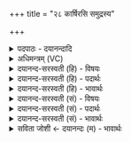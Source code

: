 +++
title = "२८ कार्षिरसि समुद्रस्य"

+++
<details><summary>पदपाठः - दयानन्दादि</summary>

कार्षिः॑। अ॒सि॒। स॒मु॒द्रस्य॑। त्वा। अक्षि॑त्यै। उत्। न॒या॒मि॒। सम्। आपः॑। अ॒द्भिरित्य॒त्ऽभिः। अ॒ग्म॒त॒। सम्। ओष॑धीभिः। ओष॑धीः। २८।
</details>

<details><summary>अधिमन्त्रम् (VC)</summary>

- प्रजा देवताः
- मेधातिथिर्ऋषिः
- निचृद् आर्षी अनुष्टुप्
- गान्धारः
</details>

<details><summary>दयानन्द-सरस्वती (हि) - विषयः</summary>

अब अध्यापक जन प्रत्येक जन को क्या-क्या उपदेश करे, यह अगले मन्त्र में कहा है ॥
</details>

<details><summary>दयानन्द-सरस्वती (हि) - पदार्थः</summary>

पदार्थान्वयभाषाः -  हे वैश्यजन ! तू (कार्षिः) हल जोतने योग्य (असि) है (त्वा) तुझे (समुद्रस्य) अन्तरिक्ष के (अक्षित्यै) परिपूर्ण होने के लिये (सम् उत् नयामि) अच्छे प्रकार उत्कर्ष देता हूँ, तुम सब लोग (अद्भिः) यज्ञशोधित जलों से (आपः) जल और (ओषधीभिः) ओषधियों से (ओषधीः) ओषधियों को (सम् अग्मत) प्राप्त होओ ॥२८॥
</details>

<details><summary>दयानन्द-सरस्वती (हि) - भावार्थः</summary>

भावार्थभाषाः -  क्षेत्र आदि स्थानों में अनेक ओषधियाँ उत्पन्न होती हैं, ओषधियों से अग्निहोत्र आदि यज्ञ, यज्ञों से शुद्ध हुए जो जल के परमाणु ऊँचे होते हैं, उन से आकाश भरा रहता है। इस कारण विद्वान् लोग निर्बुद्धि जनों को खेती बारी ही के कामों में रखते हैं, क्योंकि वे विद्या का अभ्यास करने को समर्थ ही नहीं होते हैं ॥२७॥
</details>

<details><summary>दयानन्द-सरस्वती (सं) - विषयः</summary>

अथाध्यापको जनः प्रतिजनं किं किमुपदिशेदित्युच्यते ॥
</details>

<details><summary>दयानन्द-सरस्वती (सं) - पदार्थः</summary>

पदार्थान्वयभाषाः -  हे वैश्यजन ! त्वं कार्षिरसि त्वां समुद्रस्याक्षित्यै समुन्नयामि, सर्वे यूयं यज्ञशोधिताभिरद्भिरेवाप ओषधीभिरोषधीः समग्मत ॥२८॥
</details>

<details><summary>दयानन्द-सरस्वती (सं) - भावार्थः</summary>

भावार्थभाषाः -  क्षेत्रादिभूमिषु नानौषधयो जायन्त, ओषधीभिरग्निहोत्रादयो यज्ञा, यज्ञैरन्तरिक्षं जलपरमाणुभिः पूर्णं भवतीति हेतोर्विद्वांसो निर्बुद्धिजनान् क्षेत्रादिषु नयन्ति, कुतस्ते विद्यामभ्यसितुं समर्था एव न भवन्तीति ॥२८॥
</details>

<details><summary>सविता जोशी ← दयानन्दः (म) - भावार्थः</summary>

भावार्थभाषाः -  शेतांमध्ये अनेक वृक्ष उत्पन्न होतात. त्या वृक्षांनी अग्निहोत्र वगैरे यज्ञ करता येतो. यज्ञाने शुद्ध झालेल्या जलाच्या परमाणूंनी आकाश व्यापलेले असते त्यामुळे विद्वान लोक बुद्धिहीन माणसांना शेतीच्या कामाला लावतात. कारण ते विद्या प्राप्त करू शकत नाहीत.
</details>